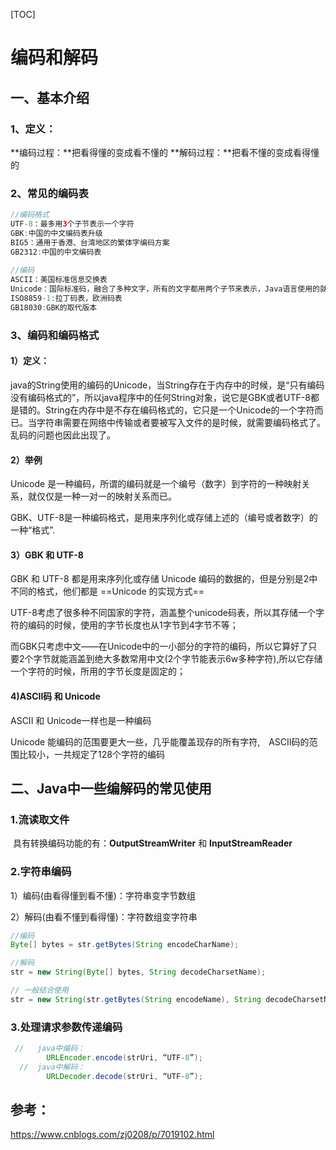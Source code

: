 

[TOC]



# 编码和解码

## 一、基本介绍

### 1、定义：

 **编码过程：**把看得懂的变成看不懂的
		  **解码过程：**把看不懂的变成看得懂的

### 2、常见的编码表

```java
//编码格式
UTF-8：最多用3个子节表示一个字符
GBK:中国的中文编码表升级
BIG5：通用于香港、台湾地区的繁体字编码方案
GB2312:中国的中文编码表
    
//编码        
ASCII：美国标准信息交换表
Unicode：国际标准码，融合了多种文字，所有的文字都用两个子节来表示，Java语言使用的就是该码表
ISO8859-1:拉丁码表，欧洲码表
GB18030:GBK的取代版本
```

### 3、编码和编码格式

#### 1）定义：

​	java的String使用的编码的Unicode，当String存在于内存中的时候，是“只有编码没有编码格式的”，所以java程序中的任何String对象，说它是GBK或者UTF-8都是错的。String在内存中是不存在编码格式的，它只是一个Unicode的一个字符而已。
​		当字符串需要在网络中传输或者要被写入文件的是时候，就需要编码格式了。乱码的问题也因此出现了。

#### 2）举例

Unicode 是一种编码，所谓的编码就是一个编号（数字）到字符的一种映射关系，就仅仅是一种一对一的映射关系而已。

GBK、UTF-8是一种编码格式，是用来序列化或存储上述的（编号或者数字）的一种“格式”.



#### 3）GBK 和 UTF-8

GBK 和 UTF-8 都是用来序列化或存储 Unicode 编码的数据的，但是分别是2中不同的格式，他们都是 ==Unicode 的实现方式==

UTF-8考虑了很多种不同国家的字符，涵盖整个unicode码表，所以其存储一个字符的编码的时候，使用的字节长度也从1字节到4字节不等；

而GBK只考虑中文——在Unicode中的一小部分的字符的编码，所以它算好了只要2个字节就能涵盖到绝大多数常用中文(2个字节能表示6w多种字符),所以它存储一个字符的时候，所用的字节长度是固定的；

#### 4)ASCII码 和 Unicode

ASCII 和 Unicode一样也是一种编码

Unicode 能编码的范围要更大一些，几乎能覆盖现存的所有字符,　ASCII码的范围比较小，一共规定了128个字符的编码





## 二、Java中一些编解码的常见使用

###  1.流读取文件

​		具有转换编码功能的有：**OutputStreamWriter** 和 **InputStreamReader**

###   2.字符串编码

1）编码(由看得懂到看不懂)：字符串变字节数组

2）解码(由看不懂到看得懂)：字符数组变字符串

```Java
//编码
Byte[] bytes = str.getBytes(String encodeCharName);

//解码
str = new String(Byte[] bytes, String decodeCharsetName);

// 一般结合使用
str = new String(str.getBytes(String encodeName), String decodeCharsetName);
```

###   3.处理请求参数传递编码

```Java
 //   java中编码：
        URLEncoder.encode(strUri, “UTF-8”);
  //  java中解码：
        URLDecoder.decode(strUri, “UTF-8”);
```





## 参考：

https://www.cnblogs.com/zj0208/p/7019102.html